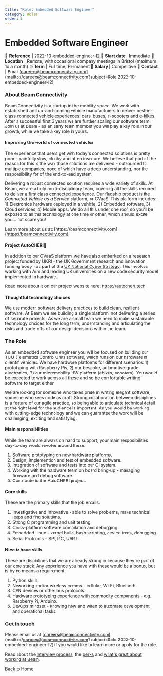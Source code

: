 ```yaml
---
title: "Role: Embedded Software Engineer"
category: Roles
order: 1
---
```


<h1>Embedded Software Engineer</h1>

📝 **Reference** | 2022-10-embedded-engineer-l2
📅 **Start date** | Immediate
📍 **Location** | Remote, with occasional company meetings in Bristol (maximum 1x a month)
⏲ **Term** | Full time, Permanent
👛 **Salary** | Competitive
📧 **Contact** | Email [careers@beamconnectivity.com](mailto://careers@beamconnectivity.com?subject=Role 2022-10-embedded-engineer-l2)


### About Beam Connectivity

Beam Connectivity is a startup in the mobility space. We work with established and up-and-coming vehicle manufacturers to deliver best-in-class connected vehicle experiences: cars, buses, e-scooters and e-bikes. After a successful first 3 years we are further scaling our software team. Join us at Beam - as an early team member you will play a key role in our growth, while we take a key role in yours.

#### Improving the world of connected vehicles

The experience that users get with today's connected solutions is pretty poor - painfully slow, clunky and often insecure. We believe that part of the reason for this is the way those solutions are delivered - outsourced to multiple companies, none of which have a deep understanding, nor the responsibility for of the end-to-end system. 

Delivering a robust connected solution requires a wide variety of skills. At Beam, we are a truly multi-disciplinary team, covering all the skills required to deliver a first class connected experience. Our flagship product is the *Connected Vehicle as a Service* platform, or CVaaS. This platform includes: 1) Electronics hardware deployed in a vehicle, 2) Embedded software, 3) Cloud services, 4) Mobile apps. We do all this under one roof, so you'll be exposed to all this technology at one time or other, which should excite you... not scare you!

Learn more about us at: [https://beamconnectivity.com](https://beamconnectivity.com)


#### Project AutoCHERI🍒 

In addition to our CVaaS platform, we have also embarked on a research project funded by UKRI - the UK Government research and innovation funding body - as part of the [UK National Cyber Strategy](https://www.ukri.org/news/government-announces-new-national-cyber-strategy/). This involves working with Arm and leading UK universities on a new code security model implemented in hardware. 

Read more about it on our project website here: https://autocheri.tech


#### Thoughtful technology choices

We use modern software delivery practices to build clean, resilient software. At Beam we are building a single platform, not delivering a series of separate projects. As we are a small team we need to make sustainable technology choices for the long term, understanding and articulating the risks and trade-offs of our design decisions within the team. 

### The Role

As an embedded software engineer you will be focused on building our TCU (Telematics Control Unit) software, which runs on our hardware in clients' vehicles. We have hardware platforms for different scenarios: 1) prototyping with Raspberry Pis, 2) our bespoke, automotive-grade electronics, 3) our micromobility HW platform (ebikes, scooters). You would be expected to work across all these and so be comfortable writing software to target either. 

We are looking for someone who takes pride in writing elegant software; someone who sees code as craft. Strong collaboration between disciplines is a feature of our agile practice, so being able to articulate technical detail at the right level for the audience is important. As you would be working with cutting-edge technology and we can guarantee the work will be challenging, exciting and satisfying.

#### Main responsibilities

While the team are always on hand to support, your main resposibilities day-to-day would revolve around these:

1. Software prototyping on new hardware platforms.
1. Design, implemention and test of embedded software.
1. Integration of software and tests into our CI system.
1. Working with the hardware team on board bring-up - managing firmware and debug software.
1. Contribute to the AutoCHERI project.

#### Core skills

These are the primary skills that the job entails.

1. Investigative and innovative - able to solve problems, make technical leaps and find solutions.
1. Strong C programming and unit testing.
1. Cross-platform software compilation and debugging.
1. Embedded Linux - kernel build, bash scripting, device trees, debugging.
1. Serial Protocols – SPI, I<sup>2</sup>C, UART.

#### Nice to have skills

These are disciplines that we are already strong in because they're part of our core stack. Any experience you have with these would be a bonus, but is by no means a requirement.

1. Python skills.
1. Neworking and/or wireless comms - cellular, Wi-Fi, Bluetooth.
1. CAN devices or other bus protocols.
1. Hardware prototyping experience with commodity components - e.g. Raspberry Pi, Arduino.
1. DevOps mindset - knowing how and when to automate development and operational tasks.


### Get in touch

Please email us at [careers@beamconnectivity.com](mailto://careers@beamconnectivity.com?subject=Role 2022-10-embedded-engineer-l2) if you would like to learn more or apply for the role.

Read about the [Interview process](/#interview-process), the [perks](/#beam-team-perks) and [what's great about working at Beam](/#life-at-beam).

Back to [Home](/)